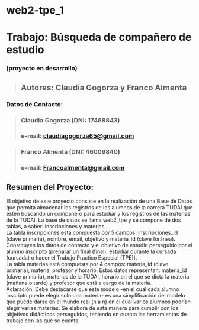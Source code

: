 # web2-tpe_1
# Trabajo: Búsqueda de compañero de estudio 
### (proyecto en desarrollo)
> ## Autores: Claudia Gogorza y Franco Almenta

### Datos de Contacto:
> ### Claudia Gogorza (DNI: 17468843)
> ### e-mail: claudiagogorza65@gmail.com

> ### Franco Almenta (DNI: 46009840)
> ### e-mail: Francoalmenta@gmail.com

## Resumen del Proyecto:
<p>El objetivo de este proyecto consiste en la realización de una Base de Datos que permita almacenar
los registros de los alumnos de la carrera TUDAI que estén buscando un compañero para estudiar y los registros de 
las materias de la TUDAI. La base de datos se llama web2_tpe y se compone de dos tablas, a saber: inscripciones y materias.<br>
La tabla inscripciones está compuesta por 5 campos: inscripciones_id (clave primaria), nombre, email, objetivo  y materia_id (clave foránea). Constituyen los datos de contacto y el objetivo de estudio perseguido por el alumno inscripto
(preparar un final (final), estudiar durante la cursada (cursada) o hacer el Trabajo Practico Especial (TPE)).<br>
La tabla materias está compuesta por 4 campos: materia_id (clave primaria), materia, profesor y horario.
Estos datos representan: materia_id (clave primaria), materias de la TUDAI, horario en el que se dicta la materia (mañana o tarde) y profesor que está a cargo de la materia.<br>
Aclaración: Debe destacarse que este modelo -en el cual cada alumno inscripto puede elegir solo una materia- es una simplificación del modelo que puede darse en el mundo real (n a n) en el cual varios alumnos podrían elegir varias materias. Se elabora de esta manera para cumplir con los objetivos didácticos perseguidos, teniendo en cuenta las herramientas de trabajo con las que se cuenta. <p>




